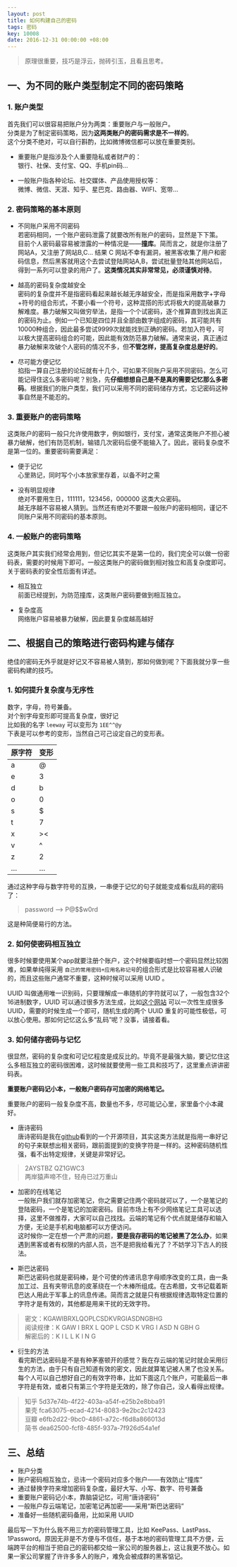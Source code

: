 ```yaml
---
layout: post
title: 如何构建自己的密码
tags: 密码
key: 10008
date: 2016-12-31 00:00:00 +08:00
---
```


> 原理很重要，技巧是浮云，抛砖引玉，且看且思考。

## 一、为不同的账户类型制定不同的密码策略

### 1. 账户类型
首先我们可以很容易把账户分为两类：重要账户与一般账户。  
分类是为了制定密码策略，因为**这两类账户的密码需求是不一样的**。  
这个分类不绝对，可以自行斟酌，比如微博微信都可以放在重要类别。  

- 重要账户是指涉及个人重要隐私或者财产的：  
银行、社保、支付宝、QQ、手机pin码...

- 一般账户指各种论坛、社交媒体、产品使用授权等：  
微博、微信、天涯、知乎、星巴克、路由器、WIFI、宽带...

### 2. 密码策略的基本原则

- 不同账户采用不同密码  
若密码相同，一个账户密码泄露了就要改所有账户的密码，显然是下下策。  
目前个人密码最容易被泄露的一种情况是——**撞库**。简而言之，就是你注册了网站A，又注册了网站B,C... 结果 C 网站不幸有漏洞，被黑客收集了用户和密码信息，然后黑客就用这个去尝试登陆网站A,B，尝试批量登陆其他网站后，得到一系列可以登录的用户了。**这类情况其实非常常见，必须谨慎对待**。

- 越高的密码复杂度越安全  
密码的复杂度并不是指密码看起来越长越无序越安全，而是指采用数字+字母+符号的组合形式，不要小看一个符号，这种混搭的形式将极大的提高破暴力解难度。暴力破解又叫做穷举法，是指一个个试密码，逐个推算直到找出真正的密码为止。例如一个已知是四位并且全部由数字组成的密码，其可能共有10000种组合，因此最多尝试9999次就能找到正确的密码。若加入符号，可以极大提高密码组合的可能，因此能有效防范暴力破解。通常来说，真正通过暴力破解来攻破个人密码的情况不多，但**不管怎样，提高复杂度总是好的**。

- 尽可能方便记忆  
掐指一算自己注册的论坛就有十几个，可如果不同账户采用不同密码，怎么可能记得住这么多密码呢？别急，先**仔细想想自己是不是真的需要记忆那么多密码**。根据我们的账户类型，我们可以采用不同的密码储存方式，忘记密码这种事自然是不能忍的。

<!--more-->

### 3. 重要账户的密码策略

这类账户的密码一般只允许使用数字，例如银行，支付宝，通常这类账户不担心被暴力破解，他们有防范机制，输错几次密码后便不能输入了。因此，密码复杂度不是第一位的。重要密码需要满足：

- 便于记忆  
心里熟记，同时写个小本放家里存着，以备不时之需

- 没有明显规律  
绝对不要用生日，111111，123456，000000 这类大众密码。  
越无序越不容易被人猜到。当然还有绝对不要跟一般账户的密码相同，谨记不同账户采用不同密码的基本原则。

### 4. 一般账户的密码策略

这类账户其实我们经常会用到，但记忆其实不是第一位的，我们完全可以做一份密码表，需要的时候用下即可。一般这类账户的密码做到相对独立和高复杂度即可。关于密码表的安全性后面有详述。

- 相互独立  
前面已经提到，为防范撞库，这类账户密码要做到相互独立。

- 复杂度高  
网络账户容易被暴力破解，因此要复杂度越高越好

## 二、根据自己的策略进行密码构建与储存
绝佳的密码无外乎就是好记又不容易被人猜到，那如何做到呢？下面我就分享一些密码构建的技巧。


### 1. 如何提升复杂度与无序性
数字，字母，符号兼备。  
对个别字母变形即可提高复杂度，很好记  
比如我的名字 `leeway` 可以变形为 `1EE^^@y`  
下表是可以参考的变形，当然自己可己设定自己的变形表。

|原字符|变形|
|---|---|
|a|@|
|e|3|
|d|b|
|o|0|
|s|$|
|t|7|
|x|\><|
|v|^|
|z|2|
|…|…|

通过这种字母与数字符号的互换，一串便于记忆的句子就能变成看似乱码的密码了：

> password --> P@$$w0rd

这是种简便易行的方法。


### 2. 如何使密码相互独立

很多时候要使用某个app就要注册个账户，这个时候要临时想一个密码显然比较困难，如果单纯得采用 `自己的常用密码+应用名称记号`的组合形式是比较容易被人识破的，而且这些账户通常不重要，这种时候可以采用 UUID 。

UUID 叫做通用唯一识别码，只要理解成一串随机的字符就可以了，一般包含32个16进制数字，UUID 可以通过很多方法生成，比如[这个网站](https://www.uuidgenerator.net/) 可以一次性生成很多UUID，需要的时候生成一个即可，随机生成的两个 UUID 重复的可能性极低，可以放心使用。那如何记忆这么多“乱码”呢？没事，请接着看。


### 3. 如何储存密码与记忆
很显然，密码的复杂度和可记忆程度是成反比的。毕竟不是最强大脑，要记忆住这么多相互独立的密码很困难，这时候就要使用一些工具和技巧了，这里重点讲讲密码表。

**重要账户密码记小本，一般账户密码存可加密的网络笔记。**

重要账户的密码一般复杂度不高，数量也不多，尽可能记心里，家里备个小本藏好。

- 唐诗密码  
唐诗密码是我在[github](https://github.com/fangj/mima)看到的一个开源项目，其实这类方法就是指用一串好记的句子来联想出相关密码，跟前面提到的变换字符是一样的。这种密码随机性强，看不出特定规律，关键是非常好记。

> 2AYSTBZ QZ1GWC3  
> 两岸猿声啼不住，轻舟已过万重山

- 加密的在线笔记  
一般账户我们就存加密笔记，你之需要记住两个密码就可以了，一个是笔记的登陆密码，一个是笔记的加密密码。目前市场上有不少网络笔记工具可以选择，这里不做推荐，大家可以自己找找。云端的笔记有个优点就是储存和输入方便，无论是手机和电脑都可以方便访问。  
这时候你一定在想一个严肃的问题，**要是我存密码的笔记被黑了怎么办**，如果遇到黑客或者有权限的内部人员，岂不是把我给看光了？不妨学习下古人的技法。

- 斯巴达密码  
斯巴达密码也就是密码棒，是个可使的传递讯息字母顺序改变的工具，由一条加工过、且有夹带讯息的皮革绕在一个木棒所组成。在古希腊，文书记载着斯巴达人用此于军事上的讯息传递。简而言之就是只有根据规律选取特定位置的字符才是有效的，其他都是用来干扰的无效字符。

> 密文：KGAWIBRXLQOPLCSDKVRGIASDNGBHG  
> 阅读规律：K GAW I BRX L QOP L CSD K VRG I ASD N GBH G  
> 解密后的：K I L L K I N G

- 衍生的方法  
看完斯巴达密码是不是有种茅塞顿开的感觉？我在存云端的笔记时就会采用衍生的方法，由于只有自己知道有效的密文，因此就算笔记被人黑了也没关系。每个人可以自己想好自己的有效字符串，比如下面这几个账户，可能最后一串字符是有效，或者只有第三个字符是无效的，除了你自己，没人看得出规律。

> 知乎 5d37e74b-4f22-403a-a54f-e25b2e8bba91  
> 果壳 fca63075-ecad-4214-8083-9e2bc2c12423  
> 豆瓣 e6fb2d22-9bc0-4861-a72c-f6d8a866013d  
> 简书 dea62500-fcf8-485f-937a-7f926d54a1ef

## 三、总结

- 账户分类
- 账户密码相互独立，忌讳一个密码对应多个账户——有效防止“撞库”
- 通过替换字符来增加密码复杂度，最好大写、小写、数字、符号兼备
- 重要账户密码记小本，靠脑袋记忆，可用“唐诗密码”
- 一般账户存云端笔记，加密笔记再加密——采用“斯巴达密码”
- 准备好一些随机密码备用，比如采用 UUID

最后写一下为什么我不用三方的密码管理工具，比如 KeePass、LastPass、1Password。原因无非是不方便与不信任，基于本地的密码管理工具不方便，云端跨平台的相当于把自己的密码都交给一家公司的服务器上，这让我更不放心。如果一家公司掌握了许许多多人的账户，难免会被成群的黑客惦记。